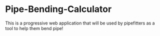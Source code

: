# Pipe-Bending-Calculator
This is a progressive web application that will be used by pipefitters as a tool to help them bend pipe!
